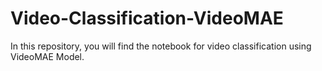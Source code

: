 # Video-Classification-VideoMAE

In this repository, you will find the notebook for video classification using VideoMAE Model.
